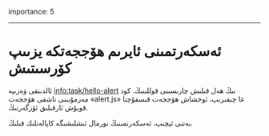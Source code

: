 importance: 5

---

# ئەسكەرتمىنى ئايرىم ھۆججەتكە يزىىپ كۆرسىتىش

ئالدىنقى ۋەزىپە <info:task/hello-alert> نىڭ ھەل قىلىش چارىسىنى قوللىنىڭ.  كود مەزمۇنىنى تاشقى ھۆججەت «alert.js» غا چىقىرىپ، ئوخشاش ھۆججەت قىسقۇچتا قويۇش ئارقىلىق ئۆزگەرتىڭ.

بەتنى ئېچىپ، ئەسكەرتمىنىڭ نورمال ئىشلىشىگە كاپالەتلىك قىلىڭ.
